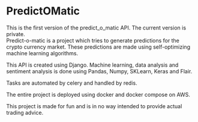 # PredictOMatic

This is the first version of the predict_o_matic API. The current version is private.<br>
Predict-o-matic is a project which tries to generate predictions for the crypto currency market. These predictions are made using self-optimizing machine learning algorithms.

This API is created using Django. Machine learning, data analysis and sentiment analysis is done using Pandas, 
Numpy, SKLearn, Keras and Flair. 

Tasks are automated by celery and handled by redis. 

The entire project is deployed using docker and docker compose on AWS.

This project is made for fun and is in no way intended to provide actual trading advice.
